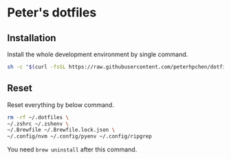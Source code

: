 # Peter's dotfiles

## Installation

Install the whole development environment by single command.

```sh
sh -c "$(curl -fsSL https://raw.githubusercontent.com/peterhpchen/dotfiles/main/utils/installer/install.sh)"
```

## Reset

Reset everything by below command.

```sh
rm -rf ~/.dotfiles \
~/.zshrc ~/.zshenv \
~/.Brewfile ~/.Brewfile.lock.json \
~/.config/nvm ~/.config/pyenv ~/.config/ripgrep
```

You need `brew uninstall` after this command.
